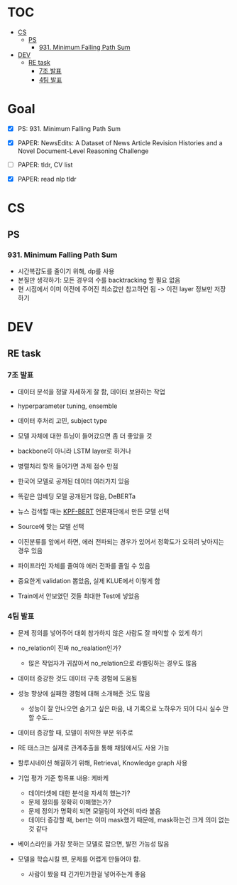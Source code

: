 # TOC
- [CS](#cs)
  * [PS](#ps)
    + [931. Minimum Falling Path Sum](#931-minimum-falling-path-sum)
- [DEV](#dev)
  * [RE task](#re-task)
    + [7조 발표](#7----)
    + [4팀 발표](#4----)


# Goal

- [x] PS: 931. Minimum Falling Path Sum
- [x] PAPER: NewsEdits: A Dataset of News Article Revision Histories and a Novel Document-Level Reasoning Challenge	
- [ ] PAPER: tldr, CV list
- [x] PAPER: read nlp tldr



# CS
## PS
### 931. Minimum Falling Path Sum
- 시간복잡도를 줄이기 위해, dp를 사용
- 본질만 생각하기: 모든 경우의 수를 backtracking 할 필요 없음
- 현 시점에서 이미 이전에 주어진 최소값만 참고하면 됨 -> 이전 layer 정보만 저장하기


# DEV
## RE task
### 7조 발표
- 데이터 분석을 정말 자세하게 잘 함, 데이터 보완하는 작업
- hyperparameter tuning, ensemble
- 데이터 후처리 고민, subject type
- 모델 자체에 대한 튜닝이 들어갔으면 좀 더 좋았을 것
- backbone이 아니라 LSTM layer로 하거나
- 병렬처리 항목 들어가면 과제 점수 만점

- 한국어 모델로 공개된 데이터 여러가지 있음
- 똑같은 임베딩 모델 공개된거 많음, DeBERTa
- 뉴스 검색할 때는 [KPF-BERT](https://huggingface.co/jinmang2/kpfbert) 언론재단에서 만든 모델 선택
- Source에 맞는 모델 선택
- 이진분류를 앞에서 하면, 에러 전파되는 경우가 있어서 정확도가 오히려 낮아지는 경우 있음
- 파이프라인 자체를 줄여야 에러 전파를 줄일 수 있음
- 중요한게 validation 뽑았음, 실제 KLUE에서 이렇게 함
- Train에서 안보였던 것들 최대한 Test에 넣었음

### 4팀 발표
- 문제 정의를 넣어주어 대회 참가하지 않은 사람도 잘 파악할 수 있게 하기
- no_relation이 진짜 no_realation인가?
  - 많은 작업자가 귀찮아서 no_relation으로 라벨링하는 경우도 많음
- 데이터 증강한 것도 데이터 구축 경험에 도움됨
- 성능 향상에 실패한 경험에 대해 소개해준 것도 많음
  - 성능이 잘 안나오면 숨기고 싶은 마음, 내 기록으로 노하우가 되어 다시 실수 안할 수도...
- 데이터 증강할 때, 모델이 취약한 부분 위주로

- RE 태스크는 실제로 관계추출을 통해 채팅에서도 사용 가능
- 할루시네이션 해결하기 위해, Retrieval, Knowledge graph 사용
- 기업 평가 기준 항목표 내용: 케바케
  - 데이터셋에 대한 분석을 자세히 했는가?
  - 문제 정의를 정확히 이해했는가?
  - 문제 정의가 명확히 되면 모델링이 자연히 따라 붙음
  - 데이터 증강할 때, bert는 이미 mask했기 때문에, mask하는건 크게 의미 없는 것 같다
- 베이스라인을 가장 못하는 모델로 잡으면, 발전 가능성 많음
- 모델을 학습시킬 떈, 문제를 어렵게 만들어야 함.
  - 사람이 봤을 때 긴가민가한걸 넣어주는게 좋음

